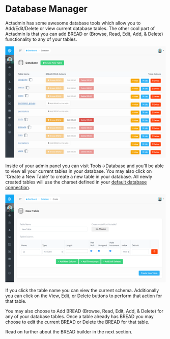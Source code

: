 # Database Manager

Actadmin has some awesome database tools which allow you to Add/Edit/Delete or view current database tables. The other cool part of Actadmin is that you can add BREAD or \(Browse, Read, Edit, Add, & Delete\) functionality to any of your tables.

![](../.gitbook/assets/database-manager.png)

Inside of your admin panel you can visit Tools-&gt;Database and you'll be able to view all your current tables in your database. You may also click on 'Create a New Table' to create a new table in your database. All newly created tables will use the charset defined in your [default database connection](https://laravel.com/docs/database#configuration).

![](../.gitbook/assets/database_new_table.png)

If you click the table name you can view the current schema. Additionally you can click on the View, Edit, or Delete buttons to perform that action for that table.

You may also choose to Add BREAD \(Browse, Read, Edit, Add, & Delete\) for any of your database tables. Once a table already has BREAD you may choose to edit the current BREAD or Delete the BREAD for that table.

Read on further about the BREAD builder in the next section.
